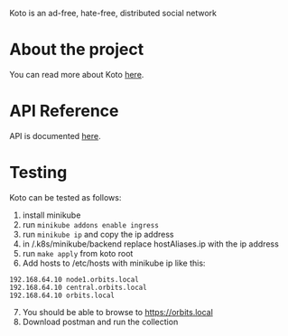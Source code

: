 Koto is an ad-free, hate-free, distributed social network

# About the project

You can read more about Koto [here](https://docs.koto.at).

# API Reference

API is documented [here](api.md).

# Testing

Koto can be tested as follows:

1. install minikube
2. run `minikube addons enable ingress`
3. run `minikube ip` and copy the ip address
4. in /.k8s/minikube/backend replace hostAliases.ip with the ip address
5. run `make apply` from koto root
6. Add hosts to /etc/hosts with minikube ip like this:
```
192.168.64.10 node1.orbits.local
192.168.64.10 central.orbits.local
192.168.64.10 orbits.local
```
7. You should be able to browse to https://orbits.local
8. Download postman and run the collection